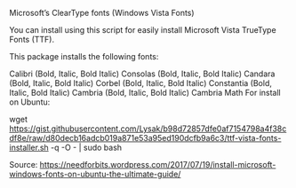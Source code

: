 Microsoft’s ClearType fonts (Windows Vista Fonts)

You can install using this script for easily install Microsoft Vista TrueType Fonts (TTF).

This package installs the following fonts:

Calibri (Bold, Italic, Bold Italic)
Consolas (Bold, Italic, Bold Italic)
Candara (Bold, Italic, Bold Italic)
Corbel (Bold, Italic, Bold Italic)
Constantia (Bold, Italic, Bold Italic)
Cambria (Bold, Italic, Bold Italic)
Cambria Math
For install on Ubuntu:

wget https://gist.githubusercontent.com/Lysak/b98d72857dfe0af7154798a4f38cdf8e/raw/d80decb16adcb019a871e53a95ed190dcfb9a6c3/ttf-vista-fonts-installer.sh -q -O - | sudo bash

Source:
https://needforbits.wordpress.com/2017/07/19/install-microsoft-windows-fonts-on-ubuntu-the-ultimate-guide/
